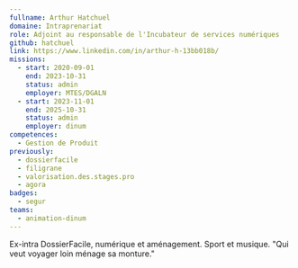 ```yaml
---
fullname: Arthur Hatchuel
domaine: Intraprenariat
role: Adjoint au responsable de l'Incubateur de services numériques
github: hatchuel
link: https://www.linkedin.com/in/arthur-h-13bb018b/
missions:
  - start: 2020-09-01
    end: 2023-10-31
    status: admin
    employer: MTES/DGALN
  - start: 2023-11-01
    end: 2025-10-31
    status: admin
    employer: dinum
competences:
  - Gestion de Produit
previously:
  - dossierfacile
  - filigrane
  - valorisation.des.stages.pro
  - agora
badges:
  - segur
teams:
  - animation-dinum
---
```

Ex-intra DossierFacile, numérique et aménagement. Sport et musique. "Qui veut voyager loin ménage sa monture."

